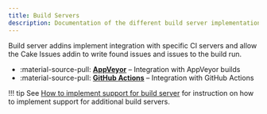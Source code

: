 ```yaml
---
title: Build Servers
description: Documentation of the different build server implementations.
---
```


Build server addins implement integration with specific CI servers and allow the
Cake Issues addin to write found issues and issues to the build run.

<div class="grid cards" markdown>

- :material-source-pull: __[AppVeyor]__ – Integration with AppVeyor builds
- :material-source-pull: __[GitHub Actions]__ – Integration with GitHub Actions

</div>

[AppVeyor]: appveyor/index.md
[GitHub Actions]: github-actions/index.md

!!! tip
    See [How to implement support for build server] for instruction on how to implement support for
    additional build servers.

[How to implement support for build server]: ../extending/build-servers/overview.md
